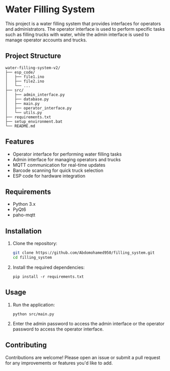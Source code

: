# Water Filling System

This project is a water filling system that provides interfaces for operators and administrators. The operator interface is used to perform specific tasks such as filling trucks with water, while the admin interface is used to manage operator accounts and trucks.

## Project Structure

```
water-filling-system-v2/
├── esp_code/
│   ├── file1.ino
│   ├── file2.ino
│   └── ...
├── src/
│   ├── admin_interface.py
│   ├── database.py
│   ├── main.py
│   ├── operator_interface.py
│   └── utils.py
├── requirements.txt
├── setup_environment.bat
└── README.md
```

## Features

- Operator interface for performing water filling tasks
- Admin interface for managing operators and trucks
- MQTT communication for real-time updates
- Barcode scanning for quick truck selection
- ESP code for hardware integration

## Requirements

- Python 3.x
- PyQt6
- paho-mqtt

## Installation

1. Clone the repository:

   ```sh
   git clone https://github.com/Abdomohamed950/filling_system.git
   cd filling_system
   ```

2. Install the required dependencies:
   ```
   pip install -r requirements.txt
   ```

## Usage

1. Run the application:
   ```
   python src/main.py
   ```

2. Enter the admin password to access the admin interface or the operator password to access the operator interface.

## Contributing

Contributions are welcome! Please open an issue or submit a pull request for any improvements or features you'd like to add.